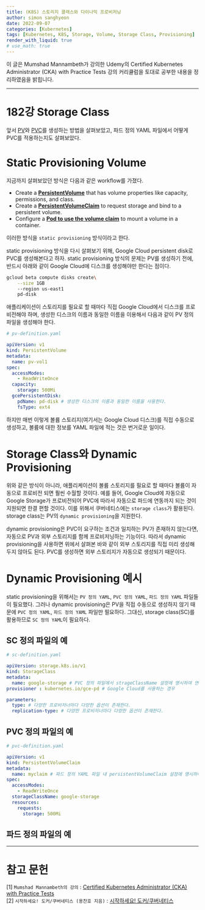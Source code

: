 ```yaml
---
title: (K8S) 스토리지 클래스와 다이나믹 프로비저닝
author: simon sanghyeon
date: 2022-09-07
categories: [Kubernetes]
tags: [Kubernetes, K8S, Storage, Volume, Storage Class, Provisioning]
render_with_liquid: true
# use_math: true
---
```

이 글은 Mumshad Mannambeth가 강의한 Udemy의 Certified Kubernetes Administrator (CKA) with Practice Tests 강의 커리큘럼을 토대로 공부한 내용을 정리하였음을 밝힙니다.

---
# 182강 Storage Class

앞서 [PV](https://zerojsh00.github.io/posts/Persistent-Volumes/)와 [PVC](https://zerojsh00.github.io/posts/Persistent-Volume-Claims/)를 생성하는 방법을 살펴보았고, 파드 정의 YAML 파일에서 어떻게 PVC를 적용하는지도 살펴보았다.

# Static Provisioning Volume

지금까지 살펴보았던 방식은 다음과 같은 workflow를 가졌다.

- Create a **[PersistentVolume](https://kubernetes.io/docs/concepts/storage/persistent-volumes/)** that has volume properties like capacity, permissions, and class.
- Create a **[PersistentVolumeClaim](https://kubernetes.io/docs/concepts/storage/persistent-volumes/#persistentvolumeclaims)** to request storage and bind to a persistent volume.
- Configure a **[Pod to use the volume claim](https://kubernetes.io/docs/tasks/configure-pod-container/configure-persistent-volume-storage/)** to mount a volume in a container.

이러한 방식을 `static provisioning` 방식이라고 한다.

static provisioning 방식을 다시 살펴보기 위해, Google Cloud persistent disk로 PVC를 생성해본다고 하자. static provisioning 방식의 문제는 PV를 생성하기 전에, 반드시 아래와 같이 Google Cloud에 디스크를 생성해야만 한다는 점이다.

```bash
gcloud beta compute disks create\
    --size 1GB
    --region us-east1
    pd-disk
```

애플리케이션이 스토리지를 필요로 할 때마다 직접 Google Cloud에서 디스크를 프로비전해야 하며, 생성한 디스크의 이름과 동일한 이름을 이용해서 다음과 같이 PV 정의 파일을 생성해야 한다.

```yaml
# pv-definition.yaml

apiVersion: v1
kind: PersistentVolume
metadata:
  name: pv-vol1
spec:
  accessModes:
    - ReadWriteOnce
  capacity:
    storage: 500Mi
  gcePersistentDisk:
    pdName: pd-disk # 생성한 디스크의 이름과 동일한 이름을 사용한다.
    fsType: ext4
```

하지만 매번 이렇게 볼륨 스토리지(여기서는 Google Cloud 디스크)를 직접 수동으로 생성하고, 볼륨에 대한 정보를 YAML 파일에 적는 것은 번거로운 일이다.

# Storage Class와 Dynamic Provisioning

위와 같은 방식이 아니라, 애플리케이션이 볼륨 스토리지를 필요로 할 때마다 볼륨이 자동으로 프로비전 되면 훨씬 수월할 것이다. 예를 들어, Google Cloud에 자동으로 Google Storage가 프로비전되어 PVC에 따라서 자동으로 파드에 연동까지 되는 것이 지원되면 한결 편할 것이다. 이를 위해서 쿠버네티스에는 `storage class`가 활용된다. storage class는 PV의 `dynamic provisioning`을 지원한다.

dynamic provisioning은 PVC이 요구하는 조건과 일치하는 PV가 존재하지 않는다면, 자동으로 PV과 외부 스토리지를 함께 프로비저닝하는 기능이다. 따라서 dynamic provisioning을 사용하면 위에서 살펴본 바와 같이 외부 스토리지를 직접 미리 생성해두지 않아도 된다. PVC를 생성하면 외부 스토리지가 자동으로 생성되기 때문이다.

# Dynamic Provisioning 예시

static provisioning을 위해서는 `PV 정의 YAML`, `PVC 정의 YAML`, `파드 정의 YAML` 파일들이 필요했다. 그러나 dynamic provisioning은 PV을 직접 수동으로 생성하지 않기 때문에 `PVC 정의 YAML`, `파드 정의 YAML` 파일만 필요하다. 그대신, storage class(SC)를 활용하므로 `SC 정의 YAML`이 필요하다.

## SC 정의 파일의 예

```yaml
# sc-definition.yaml

apiVersion: storage.k8s.io/v1
kind: StorageClass
metadata:
  name: google-storage # PVC 정의 파일에서 strageClassName 설정에 명시하여 연동한다.
provisioner : kubernetes.io/gce-pd # Google Cloud를 사용하는 경우

parameters:
  type: # 다양한 프로비저너마다 다양한 옵션이 존재한다.
  replication-type: # 다양한 프로비저너마다 다양한 옵션이 존재한다.
```

## PVC 정의 파일의 예

```yaml
# pvc-definition.yaml

apiVersion: v1
kind: PersistentVolumeClaim
metadata:
  name: myclaim # 파드 정의 YAML 파일 내 persistentVolumeClaim 설정에 명시하여 연동한다.
spec:
  accessModes:
    - ReadWriteOnce
  storageClassName: google-storage
  resources:
    requests:
      storage: 500Mi
```

## 파드 정의 파일의 예

---
# 참고 문헌

[1] `Mumshad Mannambeth의 강의` : [Certified Kubernetes Administrator (CKA) with Practice Tests](https://www.udemy.com/course/certified-kubernetes-administrator-with-practice-tests/)<br>
[2] `시작하세요! 도커/쿠버네티스 (용찬호 지음)` : [시작하세요! 도커/쿠버네티스](http://www.yes24.com/Product/Goods/84927385)<br>
